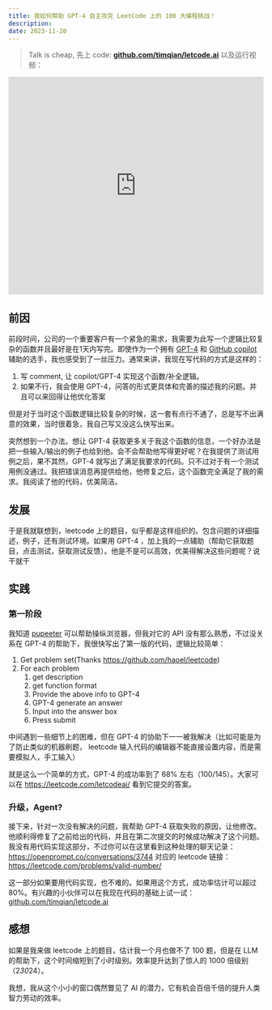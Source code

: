 ```yaml
---
title: 我如何帮助 GPT-4 自主攻克 LeetCode 上的 100 大编程挑战！
description: 
date: 2023-11-20
---
```


> Talk is cheap, 先上 code: **[github.com/timqian/letcode.ai](https://github.com/timqian/letcode.ai)** 以及运行视频：

<iframe 
  style="width: 640px; height: 430px; max-width: 100%"
  src="https://player.bilibili.com/player.html?bvid=BV1L94y1H78U" scrolling="no" border="0" frameborder="no" framespacing="0" allowfullscreen="true"> 
</iframe>


## 前因

前段时间，公司的一个重要客户有一个紧急的需求，我需要为此写一个逻辑比较复杂的函数并且最好是在1天内写完。即使作为一个拥有 [GPT-4](https://openai.com/gpt-4) 和 [GitHub copilot](https://github.com/features/copilot) 辅助的选手，我也感受到了一丝压力。通常来讲，我现在写代码的方式是这样的：

1. 写 comment, 让 copilot/GPT-4 实现这个函数/补全逻辑。
2. 如果不行，我会使用 GPT-4，问答的形式更具体和完善的描述我的问题。并且可以来回得让他优化答案

但是对于当时这个函数逻辑比较复杂的时候，这一套有点行不通了，总是写不出满意的效果，当时很着急，我自己写又没这么快写出来。

突然想到一个办法。想让 GPT-4 获取更多关于我这个函数的信息，一个好办法是把一些输入/输出的例子也给到他。会不会帮助他写得更好呢？在我提供了测试用例之后，果不其然，GPT-4 就写出了满足我要求的代码。只不过对于有一个测试用例没通过。我把错误消息再提供给他，他修复之后，这个函数完全满足了我的需求。我阅读了他的代码，优美简洁。

## 发展

于是我就联想到，leetcode 上的题目，似乎都是这样组织的。包含问题的详细描述，例子，还有测试环境。如果用 GPT-4 ，加上我的一点辅助（帮助它获取题目，点击测试，获取测试反馈）。他是不是可以高效，优美得解决这些问题呢？说干就干

## 实践

### 第一阶段

我知道 [pupeeter](https://github.com/puppeteer/puppeteer) 可以帮助操纵浏览器，但我对它的 API 没有那么熟悉，不过没关系在 GPT-4 的帮助下，我很快写出了第一版的代码，逻辑比较简单：

1. Get problem set(Thanks https://github.com/haoel/leetcode)
2. For each problem
    1. get description
    2. get function format
    3. Provide the above info to GPT-4
    4. GPT-4 generate an answer
    5. Input into the answer box
    6. Press submit

中间遇到一些细节上的困难，但在 GPT-4 的协助下一一被我解决（比如可能是为了防止类似的机器刷题， leetcode 输入代码的编辑器不能直接设置内容，而是需要模拟人，手工输入）

就是这么一个简单的方式，GPT-4 的成功率到了 68% 左右（100/145）。大家可以在 https://leetcode.com/letcodeai/ 看到它提交的答案。


### 升级，Agent?

接下来，针对一次没有解决的问题，我帮助 GPT-4 获取失败的原因，让他修改。他顺利得修复了之前给出的代码，并且在第二次提交的时候成功解决了这个问题。我没有用代码实现这部分，不过你可以在这里看到这种处理的聊天记录：https://openprompt.co/conversations/3744 对应的 leetcode 链接：https://leetcode.com/problems/valid-number/

这一部分如果要用代码实现，也不难的。如果用这个方式，成功率估计可以超过 80%。有兴趣的小伙伴可以在我现在代码的基础上试一试：[github.com/timqian/letcode.ai](https://github.com/timqian/letcode.ai)

## 感想

如果是我来做 leetcode 上的题目，估计我一个月也做不了 100 题，但是在 LLM 的帮助下，这个时间缩短到了小时级别。效率提升达到了惊人的 1000 倍级别（2*30*24）。

我想，我从这个小小的窗口偶然瞥见了 AI 的潜力，它有机会百倍千倍的提升人类智力劳动的效率。